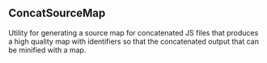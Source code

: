 ConcatSourceMap
---------------

Utility for generating a source map for concatenated JS files that produces a high quality map with identifiers so that the concatenated output that can be minified with a map.
